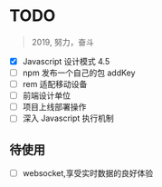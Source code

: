 # TODO

> 2019, 努力，奋斗

- [x] Javascript 设计模式 4.5
- [ ] npm 发布一个自己的包 addKey
- [ ] rem 适配移动设备
- [ ] 前端设计单位
- [ ] 项目上线部署操作
- [ ] 深入 Javascript 执行机制

## 待使用

- [ ] websocket,享受实时数据的良好体验
